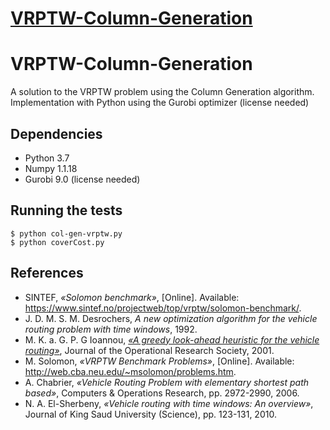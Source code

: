 # [VRPTW-Column-Generation](https://github.com/SimoneRichetti/VRPTW-Column-Generation)

# VRPTW-Column-Generation
A solution to the VRPTW problem using the Column Generation algorithm. Implementation with Python using the Gurobi optimizer (license needed)

## Dependencies

* Python 3.7
* Numpy 1.1.18
* Gurobi 9.0 (license needed)

## Running the tests
```
$ python col-gen-vrptw.py
$ python coverCost.py
```

## References
* SINTEF, *«Solomon benchmark»*, [Online]. Available: https://www.sintef.no/projectweb/top/vrptw/solomon-benchmark/.
* J. D. M. S. M. Desrochers, *A new optimization algorithm for the vehicle routing problem with time windows*, 1992. 
* M. K. a. G. P. G Ioannou, [*«A greedy look-ahead heuristic for the vehicle routing»*](https://link.springer.com/article/10.1057/palgrave.jors.2601113), Journal of the Operational Research Society, 2001.
* M. Solomon, *«VRPTW Benchmark Problems»*, [Online]. Available: http://web.cba.neu.edu/~msolomon/problems.htm.
* A. Chabrier, *«Vehicle Routing Problem with elementary shortest path based»*, Computers & Operations Research, pp. 2972-2990, 2006. 
* N. A. El-Sherbeny, *«Vehicle routing with time windows: An overview»*, Journal of King Saud University (Science), pp. 123-131, 2010. 

